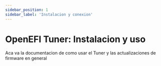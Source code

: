 ```yaml
---
sidebar_position: 1
sidebar_label: 'Instalacion y conexion'
---
```


# OpenEFI Tuner: Instalacion y uso

Aca va la documentacion de como usar el Tuner y las actualizaciones de firmware en general